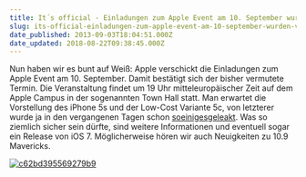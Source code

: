 ```yaml
---
title: It´s official - Einladungen zum Apple Event am 10. September wurden verschickt
slug: its-official-einladungen-zum-apple-event-am-10-september-wurden-verschickt
date_published: 2013-09-03T18:04:51.000Z
date_updated: 2018-08-22T09:38:45.000Z
---
```


Nun haben wir es bunt auf Weiß: Apple verschickt die Einladungen zum Apple Event am 10. September. Damit bestätigt sich der bisher vermutete Termin. Die Veranstaltung findet um 19 Uhr mitteleuropäischer Zeit auf dem Apple Campus in der sogenannten Town Hall statt. Man erwartet die Vorstellung des iPhone 5s und der Low-Cost Variante 5c, von letzterer wurde ja in den vergangenen Tagen schon [so](__GHOST_URL__/geruechte-pressefotos-des-iphone-5c-aufgetaucht/)[einiges](__GHOST_URL__/foto-von-dutzenden-iphone-5c-die-gerade-bei-pegatron-getestet-werden-aufgetaucht/)[geleakt](__GHOST_URL__/neue-bilder-von-der-angeblichen-iphone-5c-verpackung/). Was so ziemlich sicher sein dürfte, sind weitere Informationen und eventuell sogar ein Release von iOS 7. Möglicherweise hören wir auch Neuigkeiten zu 10.9 Mavericks.

[![c62bd395569279b9](//picdump.thafaker.de/2013/09/c62bd395569279b9.png)](__GHOST_URL__/its-official-einladungen-zum-apple-event-am-10-september-wurden-verschickt/c62bd395569279b9/)
